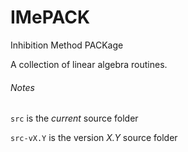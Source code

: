 # IMePACK

Inhibition Method PACKage

A collection of linear algebra routines.


###### Notes
`src` is the *current* source folder

`src-vX.Y` is the version *X.Y* source folder